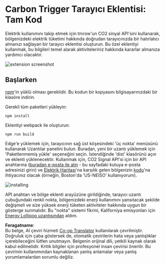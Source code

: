 <!--
CO_OP_TRANSLATOR_METADATA:
{
  "original_hash": "cbaf73f94a9ab4c680a10ef871e92948",
  "translation_date": "2025-08-25T23:53:17+00:00",
  "source_file": "5-browser-extension/solution/translation/README.es.md",
  "language_code": "tr"
}
-->
# Carbon Trigger Tarayıcı Eklentisi: Tam Kod

Elektrik kullanımını takip etmek için tmrow'un CO2 sinyal API'sini kullanarak, bölgenizdeki elektrik tüketimi hakkında doğrudan tarayıcınızda bir hatırlatıcı almanızı sağlayan bir tarayıcı eklentisi oluşturun. Bu özel eklentiyi kullanmak, bu bilgileri temel alarak aktiviteleriniz hakkında kararlar almanıza yardımcı olacaktır.

![extension screenshot](../../../../../translated_images/extension-screenshot.352c4c3ba54e4041ad2f6af749d562cc5705f527b5826efd53d11c3528f5ae45.tr.png)

## Başlarken

[npm](https://npmjs.com)'in yüklü olması gereklidir. Bu kodun bir kopyasını bilgisayarınızdaki bir klasöre indirin.

Gerekli tüm paketleri yükleyin:

```
npm install
```

Eklentiyi webpack ile oluşturun:

```
npm run build
```

Edge'e yüklemek için, tarayıcının sağ üst köşesindeki 'üç nokta' menüsünü kullanarak Uzantılar panelini bulun. Buradan, yeni bir uzantı yüklemek için 'Paketlenmemiş yükle' seçeneğini seçin. İstendiğinde 'dist' klasörünü açın ve eklenti yüklenecektir. Kullanmak için, CO2 Signal API'si için bir API anahtarına ([buradan e-posta ile alın](https://www.co2signal.com/) - bu sayfadaki kutuya e-posta adresinizi girin) ve [Elektrik Haritası](https://www.electricitymap.org/map)'na karşılık gelen bölgenizin [kodu](http://api.electricitymap.org/v3/zones)'na ihtiyacınız olacak (örneğin, Boston'da 'US-NEISO' kullanıyorum).

![installing](../../../../../translated_images/install-on-edge.8bd0ee3ca7dcda1c5334b5195603a43c864e3b38d088b03d57376d25e77b9459.tr.png)

API anahtarı ve bölge eklenti arayüzüne girildiğinde, tarayıcı uzantı çubuğundaki renkli nokta, bölgenizdeki enerji kullanımını yansıtacak şekilde değişmeli ve size yüksek enerji tüketen aktiviteler hakkında uygun bir gösterge sunmalıdır. Bu "nokta" sistemi fikrini, Kaliforniya emisyonları için [Energy Lollipop uzantısından](https://energylollipop.com/) aldım.

**Feragatname**:  
Bu belge, AI çeviri hizmeti [Co-op Translator](https://github.com/Azure/co-op-translator) kullanılarak çevrilmiştir. Doğruluk için çaba göstersek de, otomatik çevirilerin hata veya yanlışlıklar içerebileceğini lütfen unutmayın. Belgenin orijinal dili, yetkili kaynak olarak kabul edilmelidir. Kritik bilgiler için profesyonel insan çevirisi önerilir. Bu çevirinin kullanımından kaynaklanan yanlış anlamalar veya yanlış yorumlamalardan sorumlu değiliz.